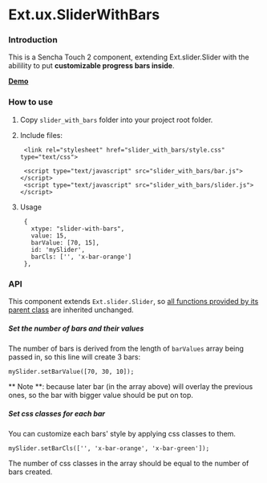Ext.ux.SliderWithBars
===

### Introduction

This is a Sencha Touch 2 component, extending Ext.slider.Slider with the abilility to put **customizable progress bars inside**.

**[Demo](http://stnguyen.com/demo/sencha-touch/Ext.ux.SliderWithBars/)**

### How to use

1. Copy `slider_with_bars` folder into your project root folder.
2. Include files:

        <link rel="stylesheet" href="slider_with_bars/style.css" type="text/css">

        <script type="text/javascript" src="slider_with_bars/bar.js"></script>
        <script type="text/javascript" src="slider_with_bars/slider.js"></script>

4. Usage

		{
          xtype: "slider-with-bars",
          value: 15,
          barValue: [70, 15],
          id: 'mySlider',
          barCls: ['', 'x-bar-orange']
        },

### API


This component extends `Ext.slider.Slider`, so [all functions provided by its parent class](http://docs.sencha.com/touch/2-0/#!/api/Ext.slider.Slider) are inherited unchanged.


##### Set the number of bars and their values

The number of bars is derived from the length of `barValues` array being passed in, so this line will create 3 bars:

    mySlider.setBarValue([70, 30, 10]);

** Note **: because later bar (in the array above) will overlay the previous ones, so the bar with bigger value should be put on top.

##### Set css classes for each bar

You can customize each bars' style by applying css classes to them.

    mySlider.setBarCls(['', 'x-bar-orange', 'x-bar-green']);

The number of css classes in the array should be equal to the number of bars created.
